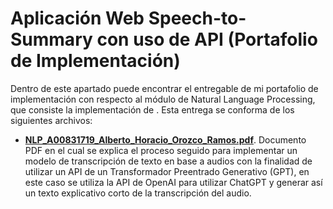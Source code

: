 # Aplicación Web Speech-to-Summary con uso de API (Portafolio de Implementación)
Dentro de este apartado puede encontrar el entregable de mi portafolio de implementación con respecto al módulo de Natural Language Processing, que consiste la implementación de . Esta entrega se conforma de los siguientes archivos:

* **[NLP_A00831719_Alberto_Horacio_Orozco_Ramos.pdf](/final/NLP/NLP_A00831719_Alberto_Horacio_Orozco_Ramos.pdf)**. Documento PDF en el cual se explica el proceso seguido para implementar un modelo de transcripción de texto en base a audios con la finalidad de utilizar un API de un Transformador Preentrado Generativo (GPT), en este caso se utiliza la API de OpenAI para utilizar ChatGPT y generar así un texto explicativo corto de la transcripción del audio. 
